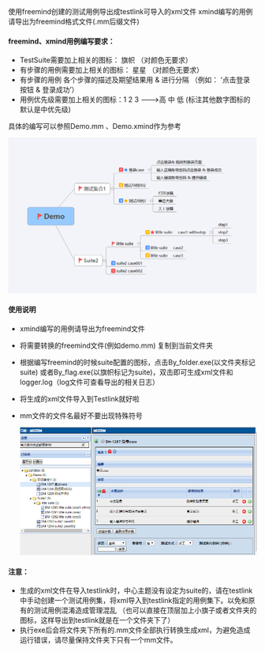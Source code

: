 ﻿使用freemind创建的测试用例导出成testlink可导入的xml文件
xmind编写的用例请导出为freemind格式文件(.mm后缀文件)

#### **freemind、xmind用例编写要求：**

- TestSuite需要加上相关的图标：  旗帜 （对颜色无要求）
- 有步骤的用例需要加上相关的图标： 星星 （对颜色无要求）
- 有步骤的用例 各个步骤的描述及期望结果用 & 进行分隔   （例如： ‘点击登录按钮 & 登录成功’）
- 用例优先级需要加上相关的图标：1 2 3 --->高 中 低  (标注其他数字图标的 默认是中优先级)

具体的编写可以参照Demo.mm 、Demo.xmind作为参考

![mind](\img\mind.png)

#### **使用说明**
- xmind编写的用例请导出为freemind文件

- 将需要转换的freemind文件(例如demo.mm) 复制到当前文件夹

- 根据编写freemind的时候suite配置的图标，点击By_folder.exe(以文件夹标记suite) 或者By_flag.exe(以旗帜标记为suite)，双击即可生成xml文件和logger.log（log文件可查看导出的相关日志）

- 将生成的xml文件导入到Testlink就好啦

- mm文件的文件名最好不要出现特殊符号

  ![testlink](\img\testlink.png)

#### **注意：**

- 生成的xml文件在导入testlink时，中心主题没有设定为suite的，请在testlink中手动创建一个测试用例集，将xml导入到testlink指定的用例集下。以免和原有的测试用例混淆造成管理混乱 （也可以直接在顶层加上小旗子或者文件夹的图标，这样导出到testlink就是在一个文件夹下了）
- 执行exe后会将文件夹下所有的.mm文件全部执行转换生成xml，为避免造成运行错误，请尽量保持文件夹下只有一个mm文件。
